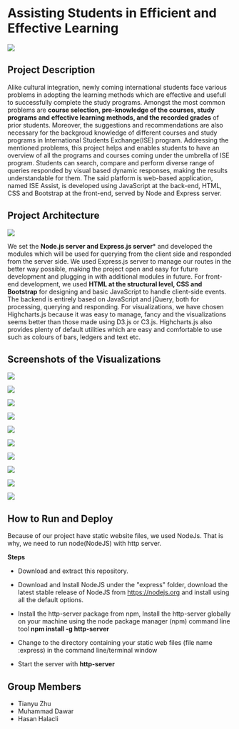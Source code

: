 # Assisting Students in Efficient and Effective Learning 

<img src="express/Hasan/Logo.png" witdh="500" hight="200">


## Project Description

Alike cultural integration, newly coming international students face various problems in adopting the learning methods which are effective and usefull to successfully complete the study programs. Amongst the most common problems are **course selection, pre-knowledge of the courses, study programs and effective learning methods, and the recorded grades** of prior students. Moreover, the suggestions and recommendations are also necessary for the backgroud knowledge of different courses and study programs in International Students Exchange(ISE) program. Addressing the mentioned problems, this project helps and enables students to have an overview of all the programs and courses coming under the umbrella of ISE program. Students can search, compare and perform diverse range of queries responded by visual based dynamic responses, making the results understandable for them. The said platform is web-based application, named ISE Assist, is developed using JavaScript at the back-end, HTML, CSS and Bootstrap at the front-end, served by Node and Express server.


## Project Architecture

![](Project_Architecture2.png)

We set the **Node.js server and Express.js server*** and developed the modules which will be used for querying from the client side and responded from the server side. We used Express.js server to manage our routes in the better way possible, making the project open and easy for future development and plugging in with additional modules in future.
For front-end development, we used **HTML at the structural level, CSS and Bootstrap** for designing and basic JavaScript to handle client-side events. The backend is entirely based on JavaScript and jQuery, both for processing, querying and responding. For visualizations, we have chosen Highcharts.js because it was easy to manage, fancy and the visualizations seems better than those made using D3.js or C3.js. Highcharts.js also provides plenty of default utilities which are easy and comfortable to use such as colours of bars, ledgers and text etc. 

## Screenshots of the Visualizations


![](screenshots0.png)

![](screenshots1.png)

![](screenshots2.png)

![](screenshots3.png)

![](screenshots4.png)

![](screenshots5.png)

![](screenshots6.png)

![](screenshots7.png)

![](screenshots8.png)

![](screenshots9.png)


## How to Run and Deploy

Because of our project have static website files, we used NodeJs. That is why, we need to run node(NodeJS) with http server. 

**Steps**

* Download and extract this repository.

* Download and Install NodeJS under the "express" folder, download the latest stable release of NodeJS from https://nodejs.org and install using all the default options.

* Install the http-server package from npm, Install the http-server globally on your machine using the node package manager (npm) command line tool **npm install -g http-server**

* Change to the directory containing your static web files (file name :express) in the command line/terminal window

* Start the server with **http-server**


## Group Members

* Tianyu Zhu
* Muhammad Dawar
* Hasan Halacli
